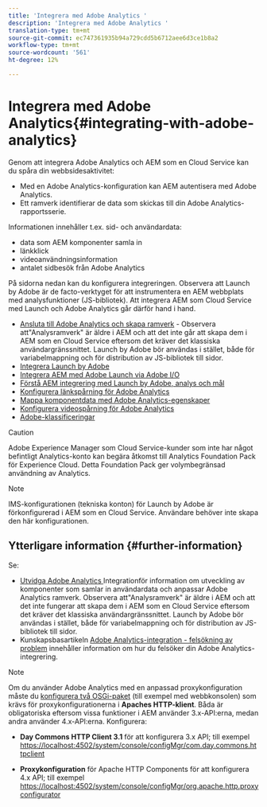```yaml
---
title: 'Integrera med Adobe Analytics '
description: 'Integrera med Adobe Analytics '
translation-type: tm+mt
source-git-commit: ec747361935b94a729cdd5b6712aee6d3ce1b8a2
workflow-type: tm+mt
source-wordcount: '561'
ht-degree: 12%

---
```



# Integrera med Adobe Analytics{#integrating-with-adobe-analytics}

Genom att integrera Adobe Analytics och AEM som en Cloud Service kan du spåra din webbsidesaktivitet:

* Med en Adobe Analytics-konfiguration kan AEM autentisera med Adobe Analytics.
* Ett ramverk identifierar de data som skickas till din Adobe Analytics-rapportsserie.

Informationen innehåller t.ex. sid- och användardata:

* data som AEM komponenter samla in
* länkklick
* videoanvändningsinformation
* antalet sidbesök från Adobe Analytics

På sidorna nedan kan du konfigurera integreringen. Observera att Launch by Adobe är de facto-verktyget för att instrumentera en AEM webbplats med analysfunktioner (JS-bibliotek). Att integrera AEM som Cloud Service med Launch och Adobe Analytics går därför hand i hand.

* [Ansluta till Adobe Analytics och skapa ramverk](https://docs.adobe.com/content/help/en/experience-manager-65/administering/integration/adobeanalytics-connect.html)  - Observera att&quot;Analysramverk&quot; är äldre i AEM och att det inte går att skapa dem i AEM som en Cloud Service eftersom det kräver det klassiska användargränssnittet. Launch by Adobe bör användas i stället, både för variabelmappning och för distribution av JS-bibliotek till sidor.
* [Integrera Launch by Adobe](https://docs.adobe.com/content/help/en/experience-manager-learn/sites/integrations/adobe-launch-integration-tutorial-understand.html)
* [Integrera AEM med Adobe Launch via Adobe I/O](https://helpx.adobe.com/experience-manager/using/aem_launch_adobeio_integration.html)
* [Förstå AEM integrering med Launch by Adobe, analys och mål](https://helpx.adobe.com/experience-manager/kt/integration/using/aem-launch-integration-tutorial-understand.html)
* [Konfigurera länkspårning för Adobe Analytics](https://docs.adobe.com/content/help/en/experience-manager-65/administering/integration/adobeanalytics-link.html)
* [Mappa komponentdata med Adobe Analytics-egenskaper](https://docs.adobe.com/content/help/en/experience-manager-65/administering/integration/adobeanalytics-mapping.html)
* [Konfigurera videospårning för Adobe Analytics](https://docs.adobe.com/content/help/en/experience-manager-65/administering/integration/adobeanalytics-video.html)
* [Adobe-klassificeringar](https://docs.adobe.com/content/help/en/experience-manager-65/administering/integration/adobeanalytics-classifications.html)

>[!CAUTION]
>
>Adobe Experience Manager som Cloud Service-kunder som inte har något befintligt Analytics-konto kan begära åtkomst till Analytics Foundation Pack för Experience Cloud.  Detta Foundation Pack ger volymbegränsad användning av Analytics.

>[!NOTE]
>
>IMS-konfigurationen (tekniska konton) för Launch by Adobe är förkonfigurerad i AEM som en Cloud Service. Användare behöver inte skapa den här konfigurationen.

## Ytterligare information {#further-information}

Se:

* [Utvidga Adobe Analytics ](https://docs.adobe.com/content/help/en/experience-manager-65/developing/extending-aem/extending-analytics/extending-analytics.html) Integrationför information om utveckling av komponenter som samlar in användardata och anpassar Adobe Analytics ramverk. Observera att&quot;Analysramverk&quot; är äldre i AEM och att det inte fungerar att skapa dem i AEM som en Cloud Service eftersom det kräver det klassiska användargränssnittet. Launch by Adobe bör användas i stället, både för variabelmappning och för distribution av JS-bibliotek till sidor.
* Kunskapsbasartikeln [Adobe Analytics-integration - felsökning av problem](https://helpx.adobe.com/experience-manager/kb/sitecatalystintegrationtroubleshooting.html) innehåller information om hur du felsöker din Adobe Analytics-integrering.

>[!NOTE]
>
>Om du använder Adobe Analytics med en anpassad proxykonfiguration måste du [konfigurera två OSGi-paket](https://docs.adobe.com/content/help/en/experience-manager-65/deploying/configuring/configuring-osgi.html) (till exempel med webbkonsolen) som krävs för proxykonfigurationerna i **Apaches HTTP-klient**. Båda är obligatoriska eftersom vissa funktioner i AEM använder 3.x-API:erna, medan andra använder 4.x-API:erna. Konfigurera:
>
>* **Day Commons HTTP Client 3.1** för att konfigurera 3.x API;
>  till exempel [https://localhost:4502/system/console/configMgr/com.day.commons.httpclient](https://localhost:4502/system/console/configMgr/com.day.commons.httpclient)
>
>* **Proxykonfiguration** för Apache HTTP Components för att konfigurera 4.x API;
>  till exempel [https://localhost:4502/system/console/configMgr/org.apache.http.proxyconfigurator](https://localhost:4502/system/console/configMgr/org.apache.http.proxyconfigurator)
>



